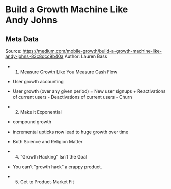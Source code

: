 # Build a Growth Machine Like Andy Johns

## Meta Data

Source:  https://medium.com/mobile-growth/build-a-growth-machine-like-andy-johns-83c8dcc9b40a 
Author: Lauren Bass

- 1. Measure Growth Like You Measure Cash Flow
  
- User growth accounting
- User growth (over any given period) = New user signups + Reactivations of current users - Deactivations of current users - Churn
- 2. Make it Exponential
  
- compound growth
- incremental upticks now lead to huge growth over time
- Both Science and Religion Matter
  
- 4. “Growth Hacking” Isn’t the Goal
- You can’t “growth hack” a crappy product.
- 5. Get to Product-Market Fit
  
